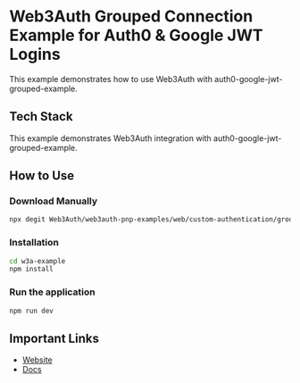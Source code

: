 # Web3Auth Grouped Connection Example for Auth0 & Google JWT Logins

This example demonstrates how to use Web3Auth with auth0-google-jwt-grouped-example.

## Tech Stack

This example demonstrates Web3Auth integration with auth0-google-jwt-grouped-example.

## How to Use

### Download Manually

```bash
npx degit Web3Auth/web3auth-pnp-examples/web/custom-authentication/grouped-connection/auth0-google-jwt-grouped-example w3a-example
```

### Installation

```bash
cd w3a-example
npm install
```

### Run the application

```bash
npm run dev
```

## Important Links

- [Website](https://web3auth.io)
- [Docs](https://web3auth.io/docs)
